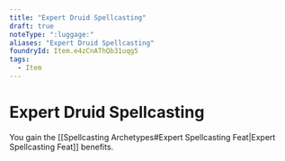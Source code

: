 ```yaml
---
title: "Expert Druid Spellcasting"
draft: true
noteType: ":luggage:"
aliases: "Expert Druid Spellcasting"
foundryId: Item.e4zCnAThQb31uqg5
tags:
  - Item
---
```


# Expert Druid Spellcasting

You gain the [[Spellcasting Archetypes#Expert Spellcasting Feat|Expert Spellcasting Feat]] benefits.

